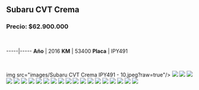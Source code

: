 ## Subaru CVT Crema

### Precio: $62.900.000

<p>&nbsp;</p>

-----|-----
**Año** | 2016
**KM** | 53400
**Placa** | IPY491


<p>&nbsp;</p>

img src="images/Subaru CVT Crema IPY491 - 10.jpeg?raw=true"/>
<img src="images/Subaru CVT Crema IPY491 - 11.jpeg?raw=true"/>
<img src="images/Subaru CVT Crema IPY491 - 12.jpeg?raw=true"/>
<img src="images/Subaru CVT Crema IPY491 - 13.jpeg?raw=true"/>
<img src="images/Subaru CVT Crema IPY491 - 14.jpeg?raw=true"/>
<img src="images/Subaru CVT Crema IPY491 - 15.jpeg?raw=true"/>
<img src="images/Subaru CVT Crema IPY491 - 16.jpeg?raw=true"/>
<img src="images/Subaru CVT Crema IPY491 - 17.jpeg?raw=true"/>
<img src="images/Subaru CVT Crema IPY491 - 19.jpeg?raw=true"/>
<img src="images/Subaru CVT Crema IPY491 - 2.jpeg?raw=true"/>
<img src="images/Subaru CVT Crema IPY491 - 20.jpeg?raw=true"/>
<img src="images/Subaru CVT Crema IPY491 - 21.jpeg?raw=true"/>
<img src="images/Subaru CVT Crema IPY491 - 22.jpeg?raw=true"/>
<img src="images/Subaru CVT Crema IPY491 - 3.jpeg?raw=true"/>
<img src="images/Subaru CVT Crema IPY491 - 4.jpeg?raw=true"/>
<img src="images/Subaru CVT Crema IPY491 - 5.jpeg?raw=true"/>
<img src="images/Subaru CVT Crema IPY491 - 6.jpeg?raw=true"/>
<img src="images/Subaru CVT Crema IPY491 - 7.jpeg?raw=true"/>
<img src="images/Subaru CVT Crema IPY491 - 8.jpeg?raw=true"/>
<img src="images/Subaru CVT Crema IPY491 - 9.jpeg?raw=true"/>
<img src="images/Subaru CVT Crema IPY491- 18.jpeg?raw=true"/>
<img src="images/Subaru CVT Crema IPY491.jpeg?raw=true"/>




